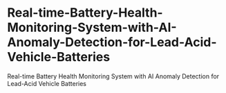 # Real-time-Battery-Health-Monitoring-System-with-AI-Anomaly-Detection-for-Lead-Acid-Vehicle-Batteries
Real-time Battery Health Monitoring System with AI Anomaly Detection for Lead-Acid Vehicle Batteries
